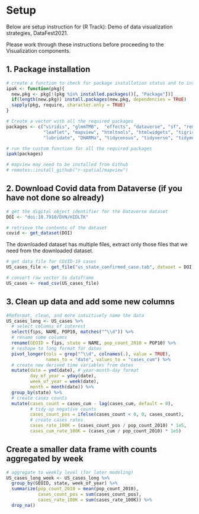 # Setup

Below are setup instruction for (R Track): Demo of data visualization strategies, DataFest2021.

Please work through these instructions before proceeding to the Visualization components.

## 1. Package installation

```r
# create a function to check for package installation status and to install uninstalled packages followed by loading all required packages
ipak <- function(pkg){
  new.pkg <- pkg[!(pkg %in% installed.packages()[, "Package"])]
  if(length(new.pkg)) install.packages(new.pkg, dependencies = TRUE)
  sapply(pkg, require, character.only = TRUE)
}

# Create a vector with all the required packages
packages <- c("viridis", "glmmTMB",  "effects", "dataverse", "sf", "remotes",
              "leaflet", "mapview", "htmltools", "htmlwidgets", "tigris",   
              "lubridate", "DHARMa", "tidycensus", "tidyverse", "tidymodels")

# run the custom function for all the required packages
ipak(packages)

# mapview may need to be installed from Github
# remotes::install_github("r-spatial/mapview")
```

## 2. Download Covid data from Dataverse (if you have not done so already)

```r
# get the digital object identifier for the Dataverse dataset
DOI <- "doi:10.7910/DVN/HIDLTK"

# retrieve the contents of the dataset
covid <- get_dataset(DOI)
```

The downloaded dataset has multiple files, extract only those files that we need from the downloaded dataset.

```r
# get data file for COVID-19 cases
US_cases_file <- get_file("us_state_confirmed_case.tab", dataset = DOI)

# convert raw vector to dataframe
US_cases <- read_csv(US_cases_file)
```

## 3. Clean up data and add some new columns 

```r
#Reformat, clean, and more intuitively name the data
US_cases_long <- US_cases %>%
  # select columns of interest
  select(fips, NAME, POP10, matches("^\\d")) %>% 
  # rename some columns
  rename(GEOID = fips, state = NAME, pop_count_2010 = POP10) %>%
  # reshape to long format for dates
  pivot_longer(cols = grep("^\\d", colnames(.), value = TRUE), 
               names_to = "date", values_to = "cases_cum") %>%
  # create new derived time variables from dates 
  mutate(date = ymd(date), # year-month-day format
         day_of_year = yday(date),
         week_of_year = week(date),
         month = month(date)) %>% 
  group_by(state) %>% 
  # create cases counts
  mutate(cases_count = cases_cum - lag(cases_cum, default = 0),
         # tidy-up negative counts
         cases_count_pos = ifelse(cases_count < 0, 0, cases_count),
         # create cases rates
         cases_rate_100K = (cases_count_pos / pop_count_2010) * 1e5,
         cases_cum_rate_100K = (cases_cum / pop_count_2010) * 1e5)
```

## Create a smaller data frame with counts aggregated by week

```r
# aggregate to weekly level (for later modeling)
US_cases_long_week <- US_cases_long %>%
  group_by(GEOID, state, week_of_year) %>%
  summarize(pop_count_2010 = mean(pop_count_2010),
            cases_count_pos = sum(cases_count_pos), 
            cases_rate_100K = sum(cases_rate_100K)) %>% 
  drop_na()
```
